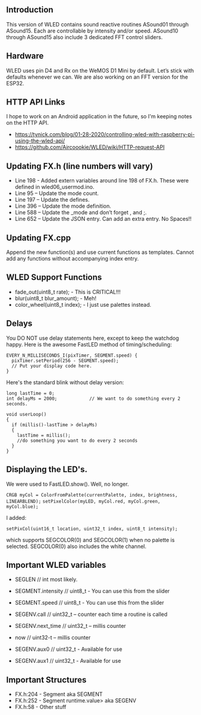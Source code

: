 ## Introduction
This version of WLED contains sound reactive routines ASound01 through ASound15. Each are controllable by intensity and/or speed. ASound10 through ASound15 also include 3 dedicated FFT control sliders.

## Hardware
WLED uses pin D4 and Rx on the WeMOS D1 Mini by default. Let’s stick with defaults whenever we can. We are also working on an FFT version for the ESP32.

## HTTP API Links
I hope to work on an Android application in the future, so I'm keeping notes on the HTTP API.
* https://tynick.com/blog/01-28-2020/controlling-wled-with-raspberry-pi-using-the-wled-api/
* https://github.com/Aircoookie/WLED/wiki/HTTP-request-API

## Updating FX.h (line numbers will vary)

* Line 198 - Added extern variables around line 198 of FX.h. These were defined in wled06_usermod.ino.
* Line 95 – Update the mode count.
* Line 197 – Update the defines.
* Line 396 – Update the mode definition.
* Line 588 – Update the _mode and don’t forget , and ;.
* Line 652 – Update the JSON entry. Can add an extra entry. No Spaces!!

## Updating FX.cpp

Append the new function(s) and use current functions as templates. Cannot add any functions without accompanying index entry. 

## WLED Support Functions
* fade_out(uint8_t rate);                 - This is CRITICAL!!!
* blur(uint8_t blur_amount);              - Meh!
* color_wheel(uint8_t index);             - I just use palettes instead.

## Delays
You DO NOT use delay statements here, except to keep the watchdog happy. Here is the awesome FastLED method of timing/scheduling:

```
EVERY_N_MILLISECONDS_I(pixTimer, SEGMENT.speed) {
  pixTimer.setPeriod(256 - SEGMENT.speed);
  // Put your display code here.
}
```

Here's the standard blink without delay version:

```
long lastTime = 0;
int delayMs = 2000;            // We want to do something every 2 seconds.

void userLoop()
{
  if (millis()-lastTime > delayMs)
  {
    lastTime = millis();
    //do something you want to do every 2 seconds
  }
}
```

## Displaying the LED's.
We were used to FastLED.show(). Well, no longer.

`CRGB myCol = ColorFromPalette(currentPalette, index, brightness, LINEARBLEND);`
`setPixelColor(myLED, myCol.red, myCol.green, myCol.blue);`

I added:

`setPixCol(uint16_t location, uint32_t index, uint8_t intensity);`

which supports SEGCOLOR(0) and SEGCOLOR(1) when no palette is selected. SEGCOLOR(0) also includes the white channel.


## Important WLED variables

* SEGLEN			   // int most likely.
* SEGMENT.intensity          // uint8_t - You can use this from the slider
* SEGMENT.speed              // uint8_t - You can use this from the slider
* SEGENV.call		   // uint32_t – counter each time a routine is called
* SEGENV.next_time           // uint32_t – millis counter
* now			   // uint32-t – millis counter

* SEGENV.aux0           	   // uint32_t   - Available for use
* SEGENV.aux1	           // uint32_t   - Available for use


## Important Structures

* FX.h:204 - Segment<value> aka SEGMENT
* FX.h:252 - Segment runtime.value> aka SEGENV
* FX.h:58  - Other stuff

